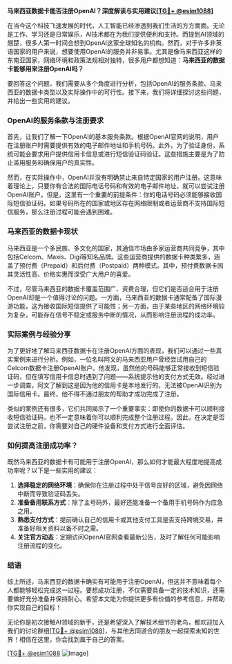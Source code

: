 **马来西亚数据卡能否注册OpenAI？深度解读与实用建议[[TG💪+ @esim1088](https://t.me/s/esim1088)]**

在当今这个科技飞速发展的时代，人工智能已经渗透到我们生活的方方面面。无论是工作、学习还是日常娱乐，AI技术都在为我们提供便利和支持。而提到AI领域的翘楚，很多人第一时间会想到OpenAI这家全球知名的机构。然而，对于许多非英语国家的用户来说，想要使用OpenAI的服务并非易事。尤其是像马来西亚这样的东南亚国家，网络环境和政策法规相对独特，很多用户都想知道：**马来西亚的数据卡能够用来注册OpenAI吗？**

要回答这个问题，我们需要从多个角度进行分析，包括OpenAI的服务条款、马来西亚的数据卡类型以及实际操作中的可行性。接下来，我们将详细探讨这些问题，并给出一些实用的建议。

### OpenAI的服务条款与注册要求

首先，让我们了解一下OpenAI的基本服务条款。根据OpenAI官网的说明，用户在注册账户时需要提供有效的电子邮件地址和手机号码。此外，为了验证身份，系统可能会要求用户提供信用卡信息或进行短信验证码验证。这些措施主要是为了防止滥用服务和确保用户的真实性。

然而，在实际操作中，OpenAI并没有明确禁止来自特定国家的用户注册。这意味着理论上，只要你有合法的国际电话号码和有效的电子邮件地址，就可以尝试注册OpenAI账户。但是，这里有一个重要的前提条件：你的电话号码必须能够接收国际短信验证码。如果号码所在的国家或地区存在网络限制或者运营商不支持国际短信服务，那么注册过程可能会遇到困难。

### 马来西亚的数据卡现状

马来西亚是一个多民族、多文化的国家，其通信市场由多家运营商共同竞争，其中包括Celcom、Maxis、Digi等知名品牌。这些运营商提供的数据卡种类繁多，涵盖了预付费（Prepaid）和后付费（Postpaid）两种模式。其中，预付费数据卡因其灵活性高、价格实惠而深受广大用户的喜爱。

不过，尽管马来西亚的数据卡覆盖范围广、资费合理，但它们是否适合用于注册OpenAI却是一个值得讨论的问题。一方面，马来西亚的数据卡通常配备了国际漫游功能，这为接收国际短信提供了可能性；另一方面，由于某些地区的网络环境较为复杂，可能存在信号不稳定或服务中断的情况，从而影响注册流程的成功率。

### 实际案例与经验分享

为了更好地了解马来西亚数据卡在注册OpenAI方面的表现，我们可以通过一些真实案例来进行分析。例如，一位名叫阿文的马来西亚用户曾经尝试用自己的Celcom数据卡注册OpenAI账户。他发现，虽然他的号码能够正常接收到短信验证码，但在填写信用卡信息时遇到了问题——系统提示他的支付方式无效。经过进一步调查，阿文了解到这是因为他的信用卡是本地发行的，无法被OpenAI识别为国际信用卡。最终，他不得不通过朋友的帮助才成功完成了注册。

类似的案例还有很多，它们共同揭示了一个重要事实：即使你的数据卡可以顺利接收短信验证码，也不一定意味着你可以顺利完成整个注册过程。因此，在决定是否尝试注册之前，你需要对自己的硬件设备和支付方式进行全面评估。

### 如何提高注册成功率？

既然马来西亚的数据卡有可能用于注册OpenAI，那么如何才能最大程度地提高成功率呢？以下是一些实用的建议：

1. **选择稳定的网络环境**：确保你在注册过程中处于信号良好的区域，避免因网络中断而导致验证码丢失。
2. **准备备用联系方式**：除了主号码外，最好还能准备一个备用手机号码作为应急之用。
3. **熟悉支付方式**：提前确认自己的信用卡或其他支付工具是否支持跨境交易，并准备好相关资料以备不时之需。
4. **关注官方动态**：定期访问OpenAI官网查看最新公告，及时了解任何可能影响注册流程的变化。

### 结语

综上所述，马来西亚的数据卡确实有可能用于注册OpenAI，但这并不意味着每个人都能够轻松完成这一过程。要想成功注册，不仅需要具备一定的技术知识，还需要做好充分准备并保持耐心。希望本文能为你提供更多有价值的参考信息，并帮助你实现自己的目标！

无论你是初次接触AI领域的新手，还是希望深入了解技术细节的老鸟，都欢迎加入我们的讨论群组[[TG💪+ @esim1088](https://t.me/s/esim1088)]，与其他志同道合的朋友一起探索未知的世界！相信在这里，你会找到属于自己的答案。

[[TG💪+ @esim1088](https://t.me/s/esim1088) ![Image](https://i.postimg.cc/4NQfJmqS/Snipaste-2025-05-13-00-14-12.png)]